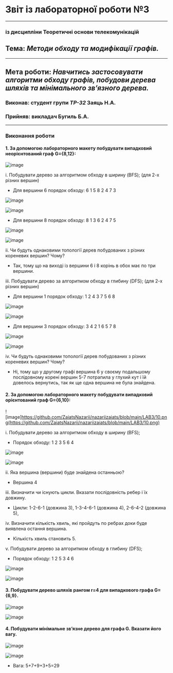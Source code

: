 # Звіт із лабораторної роботи №3
---
### із дисципліни Теоретичні основи телекомунікацій
## Тема: *Методи обходу та модифікації графів.*
---
## Мета роботи: *Навчитись застосовувати алгоритми обходу графів, побудови дерева шляхів та мінімального зв’язного дерева.*

### Виконав: студент групи *ТР-32* Заяць Н.А.
### Прийняв: викладач Бугиль Б.А.
---

### Виконання роботи
#### 1.	За допомогою лабораторного макету побудувати випадковий неорієнтований граф G={8,12}:
![image](https://github.com/ZaiatsNazarii/nazariizaiats/blob/main/LAB3/1.png)

i.	Побудувати дерево за алгоритмом обходу в ширину (BFS); (для 2-х різних вершин)
* Для вершини 6 порядок обходу: 6 1 5 8 2 4 7 3

![image](https://github.com/ZaiatsNazarii/nazariizaiats/blob/main/LAB3/2.png)

![image](https://github.com/ZaiatsNazarii/nazariizaiats/blob/main/LAB3/3.png)

* Для вершини 8 порядок обходу: 8 1 3 6 2 4 7 5

![image](https://github.com/ZaiatsNazarii/nazariizaiats/blob/main/LAB3/4.png)

![image](https://github.com/ZaiatsNazarii/nazariizaiats/blob/main/LAB3/5.png)

ii.	Чи будуть однаковими топології дерев побудованих з різних кореневих вершин? Чому?
* Так, тому що на виході із вершини 6 і 8 корінь в обох має по три вершини.


iii.	Побудувати дерево за алгоритмом обходу в глибину (DFS); (для 2-х різних вершин)
* Для вершини 1 порядок обходу: 1 2 4 3 7 5 6 8

![image](https://github.com/ZaiatsNazarii/nazariizaiats/blob/main/LAB3/6.png)

![image](https://github.com/ZaiatsNazarii/nazariizaiats/blob/main/LAB3/7.png)


* Для вершини 3 порядок обходу: 3 4 2 1 6 5 7 8

![image](https://github.com/ZaiatsNazarii/nazariizaiats/blob/main/LAB3/8.png)

![image](https://github.com/ZaiatsNazarii/nazariizaiats/blob/main/LAB3/9.png)

iv.	Чи будуть однаковими топології дерев побудованих з різних кореневих вершин? Чому?
* Ні, тому що у другому графі вершина 6 у своєму подальшому послідовному корені вершин 5-7 потрапила у глухий кут і їй довелось вернутись, так як ще одна вершина не була знайдена.

#### 2.	За допомогою лабораторного макету побудувати випадковий орієнтований граф G={6,10}:

![image]https://github.com/ZaiatsNazarii/nazariizaiats/blob/main/LAB3/10.png(https://github.com/ZaiatsNazarii/nazariizaiats/blob/main/LAB3/10.png)

i.	Побудувати дерево за алгоритмом обходу в ширину (BFS);
* Порядок обходу: 1 2 3 5 6 4

![image](https://github.com/ZaiatsNazarii/nazariizaiats/blob/main/LAB3/11.png)

![image](https://github.com/ZaiatsNazarii/nazariizaiats/blob/main/LAB3/12.png)

ii.	Яка вершина (вершини) буде знайдена останньою?
* Вершина 4

iii.	Визначити чи існують цикли. Вказати послідовність ребер і їх довжину.
* Цикли: 1-2-6-1 (довжина 3), 1-3-4-6-1 (довжина 4), 2-6-4-2 (довжина 5), 

iv.	Визначити кількість хвиль, які пройдуть по ребрах доки буде виявлена остання вершина.
* Кількість хвиль становить 5.

v.	Побудувати дерево за алгоритмом обходу в глибину (DFS);
* Порядок обходу: 1 2 5 3 4 6

![image](https://github.com/ZaiatsNazarii/nazariizaiats/blob/main/LAB3/13.png)

![image](https://github.com/ZaiatsNazarii/nazariizaiats/blob/main/LAB3/14.png)

#### 3.	Побудувати дерево шляхів рангом r=4 для випадкового графа G={6,9}.

![image](https://github.com/ZaiatsNazarii/nazariizaiats/blob/main/LAB3/15.png)

![image](https://github.com/ZaiatsNazarii/nazariizaiats/blob/main/LAB3/16.png)

#### 4.	Побудувати мінімальне зв’язне дерево для графа G. Вказати його вагу.

![image](https://github.com/ZaiatsNazarii/nazariizaiats/blob/main/LAB3/17.png)

![image](https://github.com/ZaiatsNazarii/nazariizaiats/blob/main/LAB3/18.png)


* Вага: 5+7+9+3+5=29
